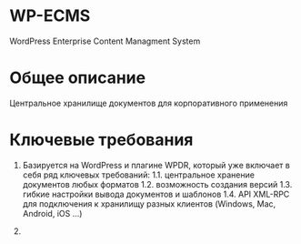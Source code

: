WP-ECMS
=======

WordPress Enterprise Content Managment System


# Общее описание
Центральное хранилище документов для корпоративного применения


# Ключевые требования

1. Базируется на WordPress и плагине WPDR, который уже включает в себя ряд ключевых требований:
1.1. центральное хранение документов любых форматов
1.2. возможность создания версий
1.3. гибкие настройки вывода документов и шаблонов
1.4. API XML-RPC для подключения к хранилищу разных клиентов (Windows, Mac, Android, iOS ...)

2. 
